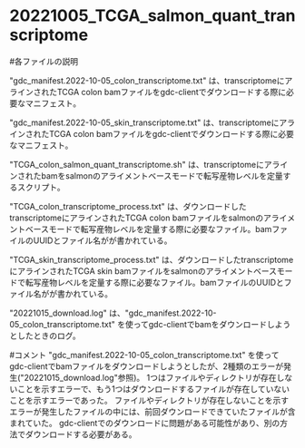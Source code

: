 # 20221005_TCGA_salmon_quant_transcriptome

#各ファイルの説明

"gdc_manifest.2022-10-05_colon_transcriptome.txt" は、transcriptomeにアラインされたTCGA colon bamファイルをgdc-clientでダウンロードする際に必要なマニフェスト。

"gdc_manifest.2022-10-05_skin_transcriptome.txt" は、transcriptomeにアラインされたTCGA colon bamファイルをgdc-clientでダウンロードする際に必要なマニフェスト。

"TCGA_colon_salmon_quant_transcriptome.sh" は、transcriptomeにアラインされたbamをsalmonのアライメントベースモードで転写産物レベルを定量するスクリプト。

"TCGA_colon_transcriptome_process.txt" は、ダウンロードしたtranscriptomeにアラインされたTCGA colon bamファイルをsalmonのアライメントベースモードで転写産物レベルを定量する際に必要なファイル。bamファイルのUUIDとファイル名がが書かれている。

"TCGA_skin_transcriptome_process.txt" は、ダウンロードしたtranscriptomeにアラインされたTCGA skin bamファイルをsalmonのアライメントベースモードで転写産物レベルを定量する際に必要なファイル。bamファイルのUUIDとファイル名がが書かれている。

"20221015_download.log" は、"gdc_manifest.2022-10-05_colon_transcriptome.txt" を使ってgdc-clientでbamをダウンロードしようとしたときのログ。

#コメント
"gdc_manifest.2022-10-05_colon_transcriptome.txt" を使ってgdc-clientでbamファイルをダウンロードしようとしたが、2種類のエラーが発生("20221015_download.log"参照)。
1つはファイルやディレクトリが存在しないことを示すエラーで、もう1つはダウンロードするファイルが存在していないことを示すエラーであった。
ファイルやディレクトリが存在しないことを示すエラーが発生したファイルの中には、前回ダウンロードできていたファイルが含まれていた。
gdc-clientでのダウンロードに問題がある可能性があり、別の方法でダウンロードする必要がある。
